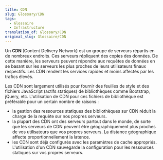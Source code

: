 ```yaml
---
title: CDN
slug: Glossary/CDN
tags:
  - Glossaire
  - Infrastructure
translation_of: Glossary/CDN
original_slug: Glossaire/CDN
---
```

Un **CDN** (Content Delivery Network) est un groupe de serveurs répartis en de nombreux endroits. Ces serveurs répliquent des copies des données. De cette manière, les serveurs peuvent répondre aux requêtes de données en se basant sur les serveurs les plus proches de leurs utilisateurs finaux respectifs. Les CDN rendent les services rapides et moins affectés par les trafics élevés.

Les CDN sont largement utilisés pour fournir des feuilles de style et des fichiers JavaScript (actifs statiques) de bibliothèques comme Bootstrap, jQuery, etc. L'utilisation de CDN pour ces fichiers de bibliothèque est préférable pour un certain nombre de raisons :

- la gestion des ressources statiques des bibliothèques sur CDN réduit la charge de la requête sur nos propres serveurs.
- la plupart des CDN ont des serveurs partout dans le monde, de sorte que les serveurs de CDN peuvent être géographiquement plus proches de vos utilisateurs que vos propres serveurs. La distance géographique affecte proportionnellement la latence.
- les CDN sont déjà configurés avec les paramètres de cache appropriés. L'utilisation d'un CDN sauvegarde la configuration pour les ressources statiques sur vos propres serveurs.
